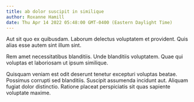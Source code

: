 ```yaml
---
title: ab dolor suscipit in similique
author: Roxanne Hamill
date: Thu Apr 14 2022 05:48:00 GMT-0400 (Eastern Daylight Time)
---
```

Aut sit quo ex quibusdam. Laborum delectus voluptatem et provident. Quis alias esse autem sint illum sint.

 Rem amet necessitatibus blanditiis. Unde blanditiis voluptatem. Quae qui voluptas et laboriosam ut ipsum similique.

 Quisquam veniam est odit deserunt tenetur excepturi voluptas beatae. Possimus corrupti sed blanditiis. Suscipit assumenda incidunt aut. Aliquam fugiat dolor distinctio. Ratione placeat perspiciatis sit quas sapiente voluptate maxime.